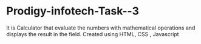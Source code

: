 # Prodigy-infotech-Task--3
It is Calculator that evaluate the numbers with mathematical operations and displays the result in the field. Created using HTML, CSS , Javascript
